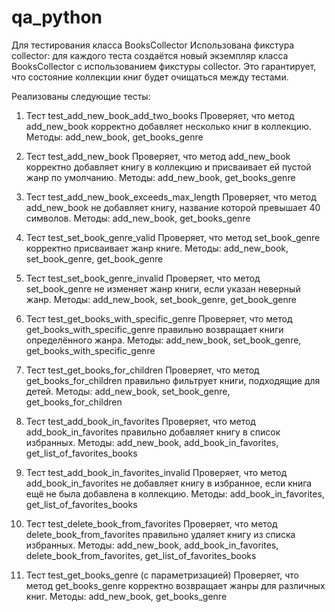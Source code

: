 # qa_python
Для тестирования класса BooksCollector
Использована фикстура collector: для каждого теста создаётся новый экземпляр класса BooksCollector с использованием фикстуры collector. Это гарантирует, что состояние коллекции книг будет очищаться между тестами.

Реализованы следующие тесты:
1. Тест test_add_new_book_add_two_books
Проверяет, что метод add_new_book корректно добавляет несколько книг в коллекцию.
Методы: add_new_book, get_books_genre

2. Тест test_add_new_book
Проверяет, что метод add_new_book корректно добавляет книгу в коллекцию и присваивает ей пустой жанр по умолчанию.
Методы: add_new_book, get_books_genre

3. Тест test_add_new_book_exceeds_max_length
Проверяет, что метод add_new_book не добавляет книгу, название которой превышает 40 символов.
Методы: add_new_book, get_books_genre

4. Тест test_set_book_genre_valid
Проверяет, что метод set_book_genre корректно присваивает жанр книге.
Методы: add_new_book, set_book_genre, get_book_genre

5. Тест test_set_book_genre_invalid
Проверяет, что метод set_book_genre не изменяет жанр книги, если указан неверный жанр.
Методы: add_new_book, set_book_genre, get_book_genre

6. Тест test_get_books_with_specific_genre
Проверяет, что метод get_books_with_specific_genre правильно возвращает книги определённого жанра.
Методы: add_new_book, set_book_genre, get_books_with_specific_genre

7. Тест test_get_books_for_children
Проверяет, что метод get_books_for_children правильно фильтрует книги, подходящие для детей.
Методы: add_new_book, set_book_genre, get_books_for_children

8. Тест test_add_book_in_favorites
Проверяет, что метод add_book_in_favorites правильно добавляет книгу в список избранных.
Методы: add_new_book, add_book_in_favorites, get_list_of_favorites_books

9.  Тест test_add_book_in_favorites_invalid
Проверяет, что метод add_book_in_favorites не добавляет книгу в избранное, если книга ещё не была добавлена в коллекцию.
Методы: add_book_in_favorites, get_list_of_favorites_books

10. Тест test_delete_book_from_favorites
Проверяет, что метод delete_book_from_favorites правильно удаляет книгу из списка избранных.
Методы: add_new_book, add_book_in_favorites, delete_book_from_favorites, get_list_of_favorites_books

11. Тест test_get_books_genre (с параметризацией)
Проверяет, что метод get_books_genre корректно возвращает жанры для различных книг.
Методы: add_new_book, get_books_genre
